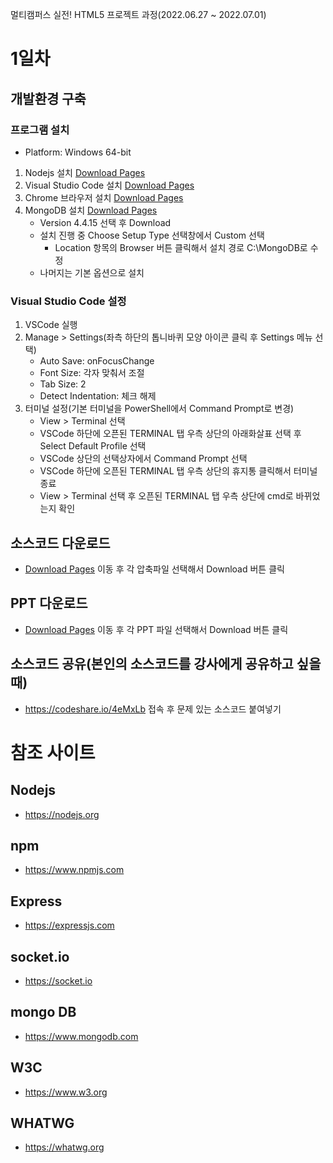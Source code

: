 멀티캠퍼스 실전! HTML5 프로젝트 과정(2022.06.27 ~ 2022.07.01)
# 1일차
## 개발환경 구축
### 프로그램 설치
* Platform: Windows 64-bit
1. Nodejs 설치 [Download Pages](https://nodejs.org/en/download/)
2. Visual Studio Code 설치 [Download Pages](https://code.visualstudio.com/download)
3. Chrome 브라우저 설치 [Download Pages](https://www.google.com/chrome)
4. MongoDB 설치 [Download Pages](https://www.mongodb.com/try/download/community)
    * Version 4.4.15 선택 후 Download
    * 설치 진행 중 Choose Setup Type 선택창에서 Custom 선택
      - Location 항목의 Browser 버튼 클릭해서 설치 경로 C:\\MongoDB로 수정
    * 나머지는 기본 옵션으로 설치

### Visual Studio Code 설정
1. VSCode 실행
2. Manage > Settings(좌측 하단의 톱니바퀴 모양 아이콘 클릭 후 Settings 메뉴 선택)
	* Auto Save: onFocusChange
	* Font Size: 각자 맞춰서 조절
	* Tab Size: 2
	* Detect Indentation: 체크 해제
3. 터미널 설정(기본 터미널을 PowerShell에서 Command Prompt로 변경)
	* View > Terminal 선택
	* VSCode 하단에 오픈된 TERMINAL 탭 우측 상단의 아래화살표 선택 후 Select Default Profile 선택
	* VSCode 상단의 선택상자에서 Command Prompt 선택
	* VSCode 하단에 오픈된 TERMINAL 탭 우측 상단의 휴지통 클릭해서 터미널 종료
	* View > Terminal 선택 후 오픈된 TERMINAL 탭 우측 상단에 cmd로 바뀌었는지 확인
## 소스코드 다운로드
* [Download Pages](https://github.com/uzoolove/html5project202206/blob/master/sample) 이동 후 각 압축파일 선택해서 Download 버튼 클릭

## PPT 다운로드
* [Download Pages](https://github.com/uzoolove/html5project202206/blob/master/PPT) 이동 후 각 PPT 파일 선택해서 Download 버튼 클릭

## 소스코드 공유(본인의 소스코드를 강사에게 공유하고 싶을때)
* https://codeshare.io/4eMxLb 접속 후 문제 있는 소스코드 붙여넣기
<!-- 1. [Code Share](https://codeshare.io/) 접속(마우스 오른쪽 버튼 > 새 탭에서 링크 열기)
2. Share Code Now 클릭
3. 본인의 코드 복사
4. 브라우저의 주소창의 URL 복사 후 채팅창에 붙여넣기 -->

# 참조 사이트
## Nodejs
* https://nodejs.org
## npm
* https://www.npmjs.com
## Express
* https://expressjs.com
## socket.io
* https://socket.io
## mongo DB
* https://www.mongodb.com
## W3C
* https://www.w3.org
## WHATWG
* https://whatwg.org